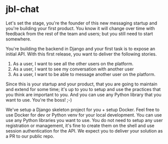 # jbl-chat

Let's set the stage, you're the founder of this new messaging startup and you're building your first product. You know it will change over time with feedback from the rest of the team and users; but you still need to start somewhere.

You're building the backend in Django and your first task is to expose an initial API. With this first release, you want to deliver the following stories.

1. As a user, I want to see all the other users on the platform.
2. As a user, I want to see my conversation with another user
3. As a user, I want to be able to message another user on the platform.

Since this is your startup and your product, that you are going to maintain and extend for some time; it's up to you to setup and use the practices that you think are important to you. And you can use any Python library that you want to use. You're the boss! ;-)

We've setup a Django skeleton project for you + setup Docker. Feel free to use Docker for dev or Python venv for your local development. You can use use any Python libraries you want to use. You do not need to setup any user registration or management, it's fine to create them on the shell and use session authentication for the API. We expect you to deliver your solution as a PR to our public repo.
